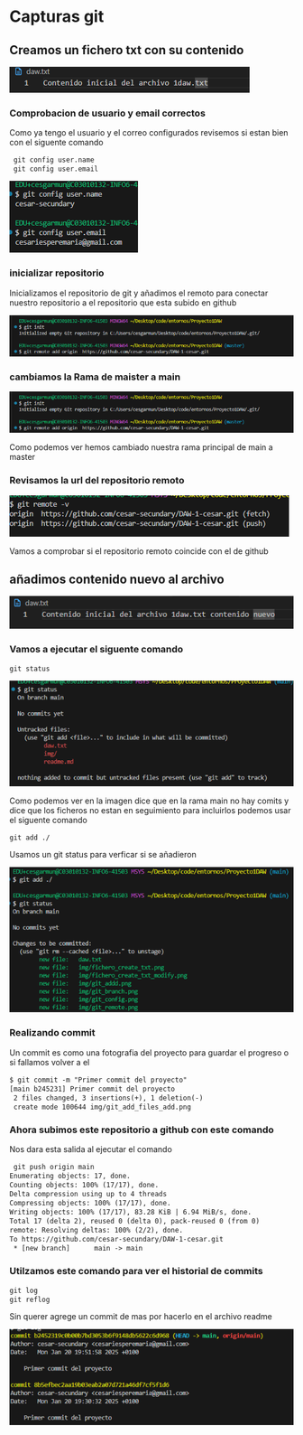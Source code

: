 # Capturas git

## Creamos un fichero txt con su contenido

![fichero txt](/img/fichero_create_txt.png)

### Comprobacion de usuario y email correctos

Como ya tengo el usuario y el correo configurados revisemos si estan bien con el siguente comando

```git
 git config user.name
 git config user.email
```

![git config](/img/git_config.png)

### inicializar repositorio

Inicializamos el repositorio de git y añadimos el remoto para
conectar nuestro repositorio a el repositorio que esta subido en github

![git init y git add remote](/img/image.png)

### cambiamos la Rama de maister a main

![git branch](/img/image.png)

Como podemos ver hemos cambiado nuestra rama principal de
main a master

### Revisamos la url del repositorio remoto

![git remote](/img/git_remote.png)

Vamos a comprobar si el repositorio remoto coincide con el de github

## añadimos contenido nuevo al archivo

![contenido nuevo](/img/fichero_create_txt_modify.png)

### Vamos a ejecutar el siguente comando

```git
git status
```

![git add](/img/git_addd.png)

Como podemos ver en la imagen dice que en la rama main no hay comits y dice que los ficheros no estan en seguimiento para incluirlos podemos usar el siguente comando

```git
git add ./
```

Usamos un git status para verficar si se añadieron

![Añadiendo ficheros](/img/git_add_files_add.png)

### Realizando commit

Un commit es como una fotografia del proyecto para guardar el progreso o si fallamos volver a el

```git
$ git commit -m "Primer commit del proyecto"
[main b245231] Primer commit del proyecto
 2 files changed, 3 insertions(+), 1 deletion(-)
 create mode 100644 img/git_add_files_add.png
```

### Ahora subimos este repositorio a github con este comando

Nos dara esta salida al ejecutar el comando

```git
 git push origin main
Enumerating objects: 17, done.
Counting objects: 100% (17/17), done.
Delta compression using up to 4 threads
Compressing objects: 100% (17/17), done.
Writing objects: 100% (17/17), 83.28 KiB | 6.94 MiB/s, done.
Total 17 (delta 2), reused 0 (delta 0), pack-reused 0 (from 0)
remote: Resolving deltas: 100% (2/2), done.
To https://github.com/cesar-secundary/DAW-1-cesar.git
 * [new branch]      main -> main
```

### Utilzamos este comando para ver el historial de commits

```git
git log
git reflog
```

Sin querer agrege un commit de mas por hacerlo en el archivo readme

![git log](/img/git_log.png)
